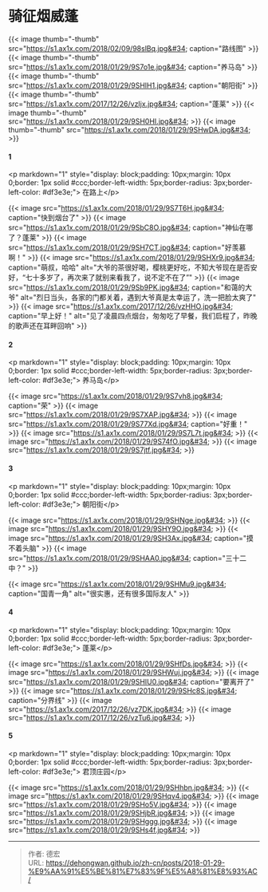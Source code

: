 # 骑征烟威蓬






  {{&lt; image thumb=&#34;-thumb&#34; src=&#34;https://s1.ax1x.com/2018/02/09/98slBq.jpg&#34;  caption=&#34;路线图&#34; &gt;}}
  {{&lt; image thumb=&#34;-thumb&#34; src=&#34;https://s1.ax1x.com/2018/01/29/9S7o1e.jpg&#34; caption=&#34;养马岛&#34; &gt;}}
  {{&lt; image thumb=&#34;-thumb&#34; src=&#34;https://s1.ax1x.com/2018/01/29/9SHlH1.jpg&#34; caption=&#34;朝阳街&#34; &gt;}}
  {{&lt; image thumb=&#34;-thumb&#34; src=&#34;https://s1.ax1x.com/2017/12/26/vzIjx.jpg&#34; caption=&#34;蓬莱&#34; &gt;}}
  {{&lt; image thumb=&#34;-thumb&#34; src=&#34;https://s1.ax1x.com/2018/01/29/9SH0HI.jpg&#34; &gt;}}
  {{&lt; image thumb=&#34;-thumb&#34; src=&#34;https://s1.ax1x.com/2018/01/29/9SHwDA.jpg&#34; &gt;}}




#### 1
 &lt;p markdown=&#34;1&#34; style=&#34;display: block;padding: 10px;margin: 10px 0;border: 1px solid #ccc;border-left-width: 5px;border-radius: 3px;border-left-color: #df3e3e;&#34;&gt; 在路上&lt;/p&gt;

 



  {{&lt; image src=&#34;https://s1.ax1x.com/2018/01/29/9S7T6H.jpg&#34; caption=&#34;快到烟台了&#34; &gt;}}
  {{&lt; image src=&#34;https://s1.ax1x.com/2018/01/29/9SbC8O.jpg&#34; caption=&#34;神仙在哪了？蓬莱&#34; &gt;}}
  {{&lt; image src=&#34;https://s1.ax1x.com/2018/01/29/9SH7CT.jpg&#34; caption=&#34;好羡慕啊！&#34; &gt;}}
  {{&lt; image src=&#34;https://s1.ax1x.com/2018/01/29/9SHXr9.jpg&#34; caption=&#34;萌叔，哈哈&#34; alt=&#34;大爷的茶很好喝，樱桃更好吃，不知大爷现在是否安好，“七十多岁了，再次来了就别来看我了，说不定不在了”&#34; &gt;}}
  {{&lt; image src=&#34;https://s1.ax1x.com/2018/01/29/9Sb9PK.jpg&#34; caption=&#34;和蔼的大爷&#34; alt=&#34;烈日当头，各家的门都关着，遇到大爷真是太幸运了，洗一把脸太爽了&#34; &gt;}}
  {{&lt; image src=&#34;https://s1.ax1x.com/2017/12/26/vzHHO.jpg&#34; caption=&#34;早上好！&#34; alt=&#34;见了凌晨四点烟台，匆匆吃了早餐，我们启程了，昨晚的歌声还在耳畔回响&#34; &gt;}}
  

#### 2
&lt;p markdown=&#34;1&#34; style=&#34;display: block;padding: 10px;margin: 10px 0;border: 1px solid #ccc;border-left-width: 5px;border-radius: 3px;border-left-color: #df3e3e;&#34;&gt; 养马岛&lt;/p&gt;




  {{&lt; image src=&#34;https://s1.ax1x.com/2018/01/29/9S7vh8.jpg&#34; caption=&#34;荣&#34; &gt;}}
  {{&lt; image src=&#34;https://s1.ax1x.com/2018/01/29/9S7XAP.jpg&#34; &gt;}}
  {{&lt; image src=&#34;https://s1.ax1x.com/2018/01/29/9S77Xd.jpg&#34; caption=&#34;好重！&#34; &gt;}}
  {{&lt; image src=&#34;https://s1.ax1x.com/2018/01/29/9S7L7t.jpg&#34; &gt;}}
  {{&lt; image src=&#34;https://s1.ax1x.com/2018/01/29/9S74fO.jpg&#34; &gt;}}
  {{&lt; image src=&#34;https://s1.ax1x.com/2018/01/29/9S7jtf.jpg&#34; &gt;}}
  
#### 3
 &lt;p markdown=&#34;1&#34; style=&#34;display: block;padding: 10px;margin: 10px 0;border: 1px solid #ccc;border-left-width: 5px;border-radius: 3px;border-left-color: #df3e3e;&#34;&gt; 朝阳街&lt;/p&gt;





  {{&lt; image src=&#34;https://s1.ax1x.com/2018/01/29/9SHNge.jpg&#34; &gt;}}
  {{&lt; image src=&#34;https://s1.ax1x.com/2018/01/29/9SHY9O.jpg&#34; &gt;}}
  {{&lt; image src=&#34;https://s1.ax1x.com/2018/01/29/9SH3Ax.jpg&#34; caption=&#34;摸不着头脑&#34; &gt;}}
  {{&lt; image src=&#34;https://s1.ax1x.com/2018/01/29/9SHAA0.jpg&#34; caption=&#34;三十二中？&#34; &gt;}}

  {{&lt; image src=&#34;https://s1.ax1x.com/2018/01/29/9SHMu9.jpg&#34; caption=&#34;国青一角&#34; alt=&#34;很实惠，还有很多国际友人&#34; &gt;}}
  

#### 4
&lt;p markdown=&#34;1&#34; style=&#34;display: block;padding: 10px;margin: 10px 0;border: 1px solid #ccc;border-left-width: 5px;border-radius: 3px;border-left-color: #df3e3e;&#34;&gt; 蓬莱&lt;/p&gt;





  {{&lt; image src=&#34;https://s1.ax1x.com/2018/01/29/9SHfDs.jpg&#34; &gt;}}
  {{&lt; image src=&#34;https://s1.ax1x.com/2018/01/29/9SHWuj.jpg&#34; &gt;}}
  {{&lt; image src=&#34;https://s1.ax1x.com/2018/01/29/9SHIU0.jpg&#34; caption=&#34;要离开了&#34; &gt;}}
  {{&lt; image src=&#34;https://s1.ax1x.com/2018/01/29/9SHc8S.jpg&#34; caption=&#34;分界线&#34; &gt;}}
  {{&lt; image src=&#34;https://s1.ax1x.com/2017/12/26/vz7DK.jpg&#34; &gt;}}
  {{&lt; image src=&#34;https://s1.ax1x.com/2017/12/26/vzTu6.jpg&#34; &gt;}}
  

#### 5
&lt;p markdown=&#34;1&#34; style=&#34;display: block;padding: 10px;margin: 10px 0;border: 1px solid #ccc;border-left-width: 5px;border-radius: 3px;border-left-color: #df3e3e;&#34;&gt; 君顶庄园&lt;/p&gt;





  {{&lt; image src=&#34;https://s1.ax1x.com/2018/01/29/9SHhbn.jpg&#34; &gt;}}
  {{&lt; image src=&#34;https://s1.ax1x.com/2018/01/29/9SHqv4.jpg&#34; &gt;}}
  {{&lt; image src=&#34;https://s1.ax1x.com/2018/01/29/9SHo5V.jpg&#34; &gt;}}
  {{&lt; image src=&#34;https://s1.ax1x.com/2018/01/29/9SHjbR.jpg&#34; &gt;}}
  {{&lt; image src=&#34;https://s1.ax1x.com/2018/01/29/9SHggg.jpg&#34; &gt;}}
  {{&lt; image src=&#34;https://s1.ax1x.com/2018/01/29/9SHs4f.jpg&#34; &gt;}}



---

> 作者: 德宏  
> URL: https://dehongwan.github.io/zh-cn/posts/2018-01-29-%E9%AA%91%E5%BE%81%E7%83%9F%E5%A8%81%E8%93%AC/  

